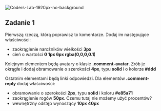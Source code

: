 ![Coders-Lab-1920px-no-background](https://user-images.githubusercontent.com/30623667/104709394-2cabee80-571f-11eb-9518-ea6a794e558e.png)


## Zadanie 1

Pierwszą rzeczą, którą poprawisz to komentarze. Dodaj im następujące właściwości:
- zaokrąglenie narożników wielkości **3px**
- cień o wartości **0 1px 6px rgba(0,0,0,0.1)**

Kolejnym elementem będą avatary o klasie **.comment-avatar**.
Zrób je okrągłe i dodaj obramowanie o szerokości **4px**, typu **solid** i o kolorze **#ddd**

Ostatnim elementami będą linki odpowiedzi.
Dla elementów **.comment-reply** dodaj właściwości:
- obramowanie o szerokości **2px**, typu **solid** i koloru **#e85a71**
- zaokrąglenie rogów **50px**. Czemu tutaj nie możemy użyć procentów?
- wewnętrzny odstęp wynoszący **10px 40px**

